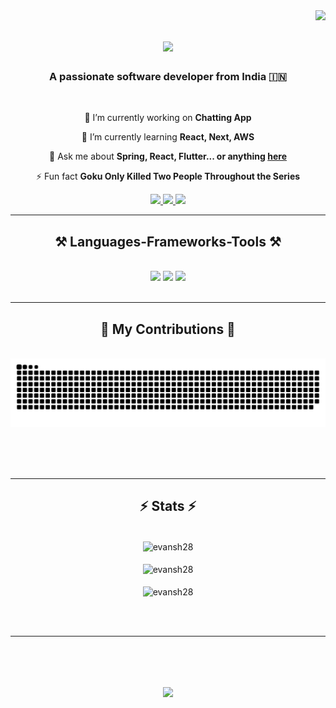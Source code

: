 <img align="right" src="https://visitor-badge.laobi.icu/badge?page_id=karansain.karansain" />

<h1 align="center">
    <img src="https://readme-typing-svg.herokuapp.com/?font=Righteous&size=35&center=true&vCenter=true&width=500&height=70&duration=4000&lines=Hi+There!+👋;+I'm+Karan+Sain!;" />
</h1>

<h3 align="center">A passionate software developer from India 🇮🇳</h3>

<br/>

<div align="center">
 
 🔭 I’m currently working on **Chatting App**
 
 🌱 I’m currently learning **React, Next, AWS**

💬 Ask me about **Spring, React, Flutter... or anything [here](https://github.com/karansain/issue)**

⚡ Fun fact **Goku Only Killed Two People Throughout the Series**

 </div>
 
<div align="center"> 
  <a href="mailto:karansainnn@gmail.com">
    <img src="https://img.shields.io/badge/Gmail-333333?style=for-the-badge&logo=gmail&logoColor=red" />
  </a>
  <a href="https://www.linkedin.com/in/karan-sain-087536204?" target="_blank">
    <img src="https://img.shields.io/badge/LinkedIn-0077B5?style=for-the-badge&logo=linkedin&logoColor=white" target="_blank" />
  </a>
  <a href="https://somethingaboutme.vercel.app/" target="_blank">
     <img src="https://img.shields.io/badge/Portfolio-FF5722?style=for-the-badge&logo=todoist&logoColor=white" target="_blank" /> <!-- sqlite, safari, google-chrome are other good icon options -->
  </a>
</div>

 <hr/>
 
<h2 align="center">⚒️ Languages-Frameworks-Tools ⚒️</h2>
<br/>
<div align="center">
    <img src="https://skillicons.dev/icons?i=react,bootstrap,flutter,html,css,vscode,github,figma,tailwind,git,spring boot" />
    <img src="https://skillicons.dev/icons?i=java,python,javascript,docker,dart,firebase,linux,django,mongodb,nextjs,mysql,arch" />
    <img src="https://skillicons.dev/icons?i=androidstudio,c,cpp,ubuntu,kali,xd,ps,ai,ae" /><br>
</div>

<br/>
<hr/>

<div align="center">
  <h2>🐍 My Contributions 🐍</h2>
  <br>
  <img alt="snake eating my contributions" src="https://raw.githubusercontent.com/evansh28/evansh28/output/github-contribution-grid-snake.svg" />
  
  <br/><br/><br/>
</div>

<hr/>

<h2 align="center">⚡ Stats ⚡</h2>
<br>
<div align=center>
  <img align="center" src="https://github-readme-streak-stats.herokuapp.com/?user=evansh28&theme=react&border_radius=10" alt="evansh28" />
    <br/><br/>
  <img align="center" src="https://github-readme-stats.vercel.app/api?username=evansh28&show_icons=true&locale=en&theme=react&border_radius=10&rank_icon=github" alt="evansh28" />
  <br/><br/>
  <img align="center" src="https://github-readme-stats.vercel.app/api/top-langs?username=evansh28&show_icons=true&locale=en&layout=compact&theme=react&border_radius=10" alt="evansh28" />
</div>

<br/><br/>

<hr/>

<br/>



<h1 align="center">
    <img src="https://readme-typing-svg.herokuapp.com/?font=Righteous&size=35&center=true&vCenter=true&width=550&height=70&duration=4000&lines=Thanks+for+visiting+✌🏻;+Shoot+me+message+on+Linkedin!;" />
</h1>

<br/>
